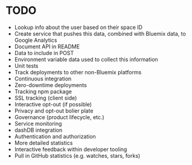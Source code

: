 # TODO

* Lookup info about the user based on their space ID
* Create service that pushes this data, combined with Bluemix data, to Google Analytics
* Document API in README
 * Data to include in POST
 * Environment variable data used to collect this information
* Unit tests
* Track deployments to other non-Bluemix platforms
* Continuous integration
* Zero-downtime deployments
* Tracking npm package
* SSL tracking (client side)
* Interactive opt-out (if possible)
* Privacy and opt-out bolier plate
* Governance (product lifecycle, etc.)
* Service monitoring
* dashDB integration
* Authentication and authorization
* More detailed statistics
* Interactive feedback within developer tooling
* Pull in GitHub statistics (e.g. watches, stars, forks)
